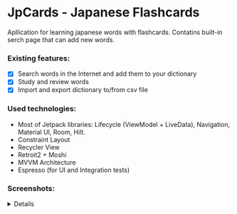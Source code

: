 # JpCards - Japanese Flashcards

Apllication for learning japanese words with flashcards. Contatins built-in serch page that can add new words.

### Existing features: 
- [x] Search words in the Internet and add them to your dictionary
- [x] Study and review words
- [x] Import and export dictionary to/from csv file

### Used technologies:
- Most of Jetpack libraries: Lifecycle (ViewModel + LiveData), Navigation, Material UI, Room, Hilt.
- Constraint Layout
- Recycler View
- Retroit2 + Moshi
- MVVM Architecture
- Espresso (for UI and Integration tests)

### Screenshots:
<details>
  <summary> Details </summary>
  <img src="https://github.com/KirillEmets/japaneseflashcards/blob/master/Screenshots/Review.jpg" width="250">
  <img src="https://github.com/KirillEmets/japaneseflashcards/blob/master/Screenshots/Start.jpg" width="250">
  <img src="https://github.com/KirillEmets/japaneseflashcards/blob/master/Screenshots/Dictionary.jpg" width="250">
  <img src="https://github.com/KirillEmets/japaneseflashcards/blob/master/Screenshots/Search.jpg" width="250">
  <img src="https://github.com/KirillEmets/japaneseflashcards/blob/master/Screenshots/Settings.jpg" width="250">
</details>
